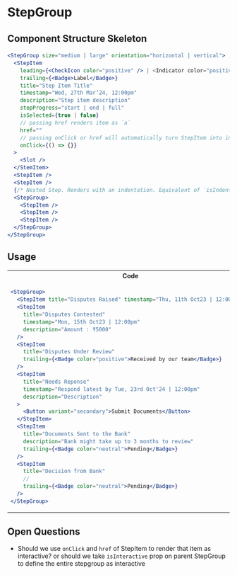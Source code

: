 # StepGroup

## Component Structure Skeleton

```jsx
<StepGroup size="medium | large" orientation="horizontal | vertical">
  <StepItem
    leading={<CheckIcon color="positive" /> | <Indicator color="positive" />}
    trailing={<Badge>Label</Badge>}
    title="Step Item Title"
    timestamp="Wed, 27th Mar’24, 12:00pm"
    description="Step item description"
    stepProgress="start | end | full"
    isSelected={true | false}
    // passing href renders item as `a`
    href=""
    // passing onClick or href will automatically turn StepItem into interactive. It will add focus, hover states
    onClick={() => {}}
  >
    <Slot />
  </StemItem>
  <StepItem />
  <StepItem />
  {/* Nested Step. Renders with an indentation. Equivalent of `isIndented` prop on design */}
  <StepGroup>
    <StepItem />
    <StepItem />
    <StepItem />
  </StepGroup>
</StepGroup>
```

## Usage

<table>
<tr><th>Code</th><th>Preview</th></tr>
<tr>
<td>

```jsx
<StepGroup>
  <StepItem title="Disputes Raised" timestamp="Thu, 11th Oct23 | 12:00pm" />
  <StepItem
    title="Disputes Contested"
    timestamp="Mon, 15th Oct23 | 12:00pm"
    description="Amount : ₹5000"
  />
  <StepItem
    title="Disputes Under Review"
    trailing={<Badge color="positive">Received by our team</Badge>}
  />
  <StepItem
    title="Needs Reponse"
    timestamp="Respond latest by Tue, 23rd Oct'24 | 12:00pm"
    description="Description"
  >
    <Button variant="secondary">Submit Documents</Button>
  </StepItem>
  <StepItem
    title="Documents Sent to the Bank"
    description="Bank might take up to 3 months to review"
    trailing={<Badge color="neutral">Pending</Badge>}
  />
  <StepItem
    title="Decision from Bank"
    //
    trailing={<Badge color="neutral">Pending</Badge>}
  />
</StepGroup>
```

</td>
<td><img width="200px" src="./2024-04-12-14-12-50.png" alt=""/></td>
</tr>
</table>

## Open Questions

- Should we use `onClick` and `href` of StepItem to render that item as interactive? or should we take `isInteractive` prop on parent StepGroup to define the entire stepgroup as interactive
